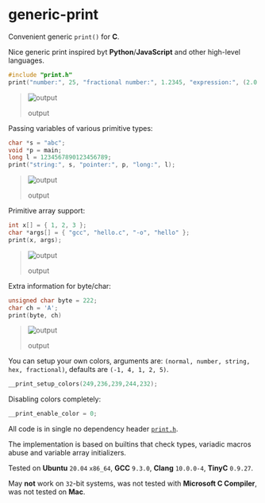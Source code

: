 # generic-print
Convenient generic `print()` for **C**.

Nice generic print inspired byt **Python**/**JavaScript** and other high-level languages.

```c
#include "print.h"
print("number:", 25, "fractional number:", 1.2345, "expression:", (2.0 + 5) / 3);
```

> ![output](https://raw.githubusercontent.com/exebook/generic-print/main/output-demo1.png)
> 
> output

Passing variables of various primitive types:
```c
char *s = "abc";
void *p = main;
long l = 1234567890123456789;
print("string:", s, "pointer:", p, "long:", l);
```
> ![output](https://raw.githubusercontent.com/exebook/generic-print/main/output-demo2.png)
> 
> output

Primitive array support:
```c
int x[] = { 1, 2, 3 };
char *args[] = { "gcc", "hello.c", "-o", "hello" };
print(x, args);
```
> ![output](https://raw.githubusercontent.com/exebook/generic-print/main/output-demo3.png)
> 
> output

Extra information for byte/char:
```c
unsigned char byte = 222;
char ch = 'A';
print(byte, ch)
```
> ![output](https://raw.githubusercontent.com/exebook/generic-print/main/output-demo4.png)
> 
> output

You can setup your own colors, arguments are: `(normal, number, string, hex, fractional)`, defaults are `(-1, 4, 1, 2, 5)`.
```c
__print_setup_colors(249,236,239,244,232);
```
Disabling colors completely:
```c
__print_enable_color = 0;
```

All code is in single no dependency header [`print.h`](https://github.com/exebook/generic-print/blob/main/print.h).

The implementation is based on builtins that check types, variadic macros abuse and variable array initializers.

Tested on **Ubuntu** `20.04` `x86_64`, **GCC** `9.3.0`, **Clang** `10.0.0-4`, **TinyC** `0.9.27`.

May **not** work on `32`-bit systems, was not tested with **Microsoft C Compiler**, was not tested on **Mac**.

